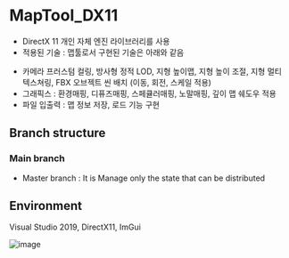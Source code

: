 # MapTool_DX11
* DirectX 11 개인 자체 엔진 라이브러리를 사용 
* 적용된 기술 : 맵툴로서 구현된 기술은 아래와 같음 
- 카메라 프러스텀 컬링, 방사형 정적 LOD, 지형 높이맵, 지형 높이 조절, 지형 멀티 텍스쳐링, FBX 오브젝트 씬 배치 (이동, 회전, 스케일 적용)
- 그래픽스 : 환경매핑, 디퓨즈매핑, 스페큘러매핑, 노말매핑, 깊이 맵 쉐도우 적용 
- 파일 입출력 : 맵 정보 저장, 로드 기능 구현

## Branch structure

### Main branch
* Master branch : It is Manage only the state that can be distributed

## Environment
Visual Studio 2019, DirectX11, ImGui

![image](https://user-images.githubusercontent.com/48117119/169185880-1d32f557-fbca-4ed8-b612-3e41f571c6dd.png)
